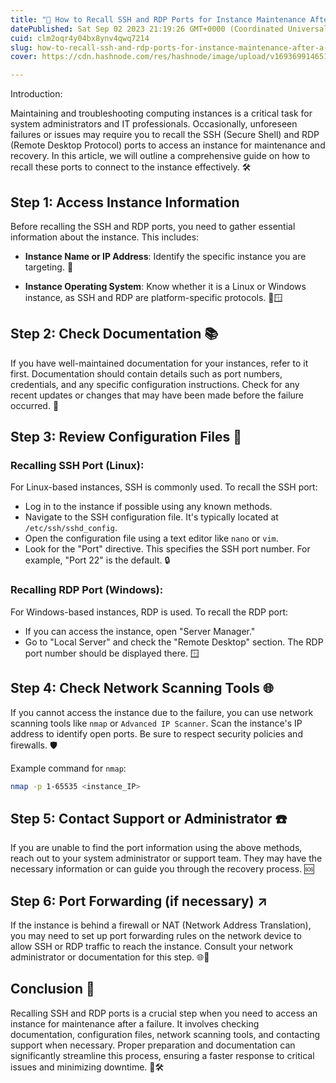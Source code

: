 ```yaml
---
title: "🚀 How to Recall SSH and RDP Ports for Instance Maintenance After a 🌩️ Failure"
datePublished: Sat Sep 02 2023 21:19:26 GMT+0000 (Coordinated Universal Time)
cuid: clm2oqr4y04bx8ynv4qwq7214
slug: how-to-recall-ssh-and-rdp-ports-for-instance-maintenance-after-a-failure
cover: https://cdn.hashnode.com/res/hashnode/image/upload/v1693699146517/2b1a252f-14ac-442e-8501-1d943147cef0.jpeg

---
```



Introduction:

Maintaining and troubleshooting computing instances is a critical task for system administrators and IT professionals. Occasionally, unforeseen failures or issues may require you to recall the SSH (Secure Shell) and RDP (Remote Desktop Protocol) ports to access an instance for maintenance and recovery. In this article, we will outline a comprehensive guide on how to recall these ports to connect to the instance effectively. 🛠️

## Step 1: Access Instance Information

Before recalling the SSH and RDP ports, you need to gather essential information about the instance. This includes:

- **Instance Name or IP Address**: Identify the specific instance you are targeting. 🏢

- **Instance Operating System**: Know whether it is a Linux or Windows instance, as SSH and RDP are platform-specific protocols. 🐧🪟

## Step 2: Check Documentation 📚

If you have well-maintained documentation for your instances, refer to it first. Documentation should contain details such as port numbers, credentials, and any specific configuration instructions. Check for any recent updates or changes that may have been made before the failure occurred. 📝

## Step 3: Review Configuration Files 📂

### Recalling SSH Port (Linux):

For Linux-based instances, SSH is commonly used. To recall the SSH port:

- Log in to the instance if possible using any known methods.
- Navigate to the SSH configuration file. It's typically located at `/etc/ssh/sshd_config`.
- Open the configuration file using a text editor like `nano` or `vim`.
- Look for the "Port" directive. This specifies the SSH port number. For example, "Port 22" is the default. 🔒

### Recalling RDP Port (Windows):

For Windows-based instances, RDP is used. To recall the RDP port:

- If you can access the instance, open "Server Manager."
- Go to "Local Server" and check the "Remote Desktop" section. The RDP port number should be displayed there. 🪟

## Step 4: Check Network Scanning Tools 🌐

If you cannot access the instance due to the failure, you can use network scanning tools like `nmap` or `Advanced IP Scanner`. Scan the instance's IP address to identify open ports. Be sure to respect security policies and firewalls. 🛡️

Example command for `nmap`:

```bash
nmap -p 1-65535 <instance_IP>
```

## Step 5: Contact Support or Administrator ☎️

If you are unable to find the port information using the above methods, reach out to your system administrator or support team. They may have the necessary information or can guide you through the recovery process. 🆘

## Step 6: Port Forwarding (if necessary) ↗️

If the instance is behind a firewall or NAT (Network Address Translation), you may need to set up port forwarding rules on the network device to allow SSH or RDP traffic to reach the instance. Consult your network administrator or documentation for this step. 🌐🔌

## Conclusion 🌟

Recalling SSH and RDP ports is a crucial step when you need to access an instance for maintenance after a failure. It involves checking documentation, configuration files, network scanning tools, and contacting support when necessary. Proper preparation and documentation can significantly streamline this process, ensuring a faster response to critical issues and minimizing downtime. 🚀🛠️
